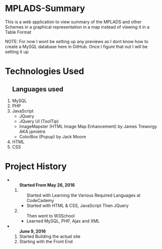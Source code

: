 # MPLADS-Summary
<p>This is a web application to view summary of the MPLADS and other Schemes in a graphical representation in a map instead of viewing it in a Table Format</p>
<p>NOTE: For now I wont be setting up any previews as I dont know how to create a MySQL database here in GitHub. Once I figure that out I will be setting it up</p>

<h1>Technologies Used</h1>
<ol>
  <h2>Languages used</h2>
  <li>MySQL</li>
  <li>PHP</li>
  <li>JavaScript
    <ul>
      <li>JQuery</li>
      <li><a href="http://jqueryui.com" style="text-decoration: none;">JQuery UI (ToolTip)</li>
      <li><a href="https://github.com/jamietre/imagemapster" style="text-decoration: none;">ImageMapster (HTML Image Map Enhancement)</a> by <a href="https://github.com/jamietre" style="text-decoration: none;">James Treworgy AKA jamietre</a></li>
      <li><a href="https://github.com/jackmoore/colorbox" style="text-decoration: none;">ColorBox (Popup)</a> by <a href="https://github.com/jackmoore" style="text-decoration: none;">Jack Moore</a></li>
    </ul>
  </li>
  <li>HTML</li>
  <li>CSS</li>
</ol>

<h1>Project History</h1>
<ul>
  <li><ol><strong>Started From May 26, 2016</strong>
    <li><ul>Started with Learning the Various Required Languages at <a href="https://www.codecademy.com/learn" style="text-decoration: none;">CodeCademy</a>
      <li>Started with HTML & CSS, JavaScript Then JQuery</li>
    </ul></li>
    <li><ul>Then went to <a href="http://www.w3schools.com/" style="text-decoration: none;">W3School</a>
      <li>Learned MySQL, PHP, Ajax and XML</li>
    </ul></li>
  </ol></li>
  <li><ol><strong>June 9, 2016</strong>
    <li>Started Building the actual site</li>
    <li>Starting with the Front End</li>
  </ol></li>
</ul>
